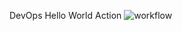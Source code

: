 DevOps
Hello World Action
![workflow](https://github.com/<UserName>/<RepositoryName>/actions/workflows/main.yml/badge.svg)